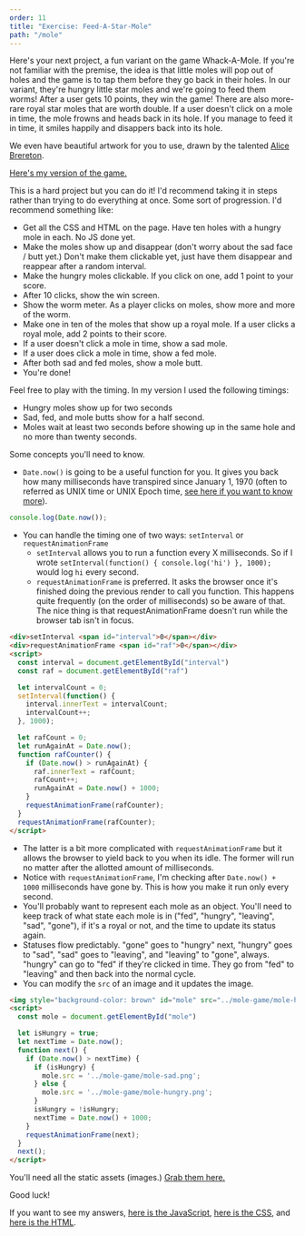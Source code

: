 ```yaml
---
order: 11
title: "Exercise: Feed-A-Star-Mole"
path: "/mole"
---
```


Here's your next project, a fun variant on the game Whack-A-Mole. If you're not familiar with the premise, the idea is that little moles will pop out of holes and the game is to tap them before they go back in their holes. In our variant, they're hungry little star moles and we're going to feed them worms! After a user gets 10 points, they win the game! There are also more-rare royal star moles that are worth double. If a user doesn't click on a mole in time, the mole frowns and heads back in its hole. If you manage to feed it in time, it smiles happily and disappers back into its hole.

We even have beautiful artwork for you to use, drawn by the talented [Alice Brereton][alice].

[Here's my version of the game.][mole]

This is a hard project but you can do it! I'd recommend taking it in steps rather than trying to do everything at once. Some sort of progression. I'd recommend something like:

- Get all the CSS and HTML on the page. Have ten holes with a hungry mole in each. No JS done yet.
- Make the moles show up and disappear (don't worry about the sad face / butt yet.) Don't make them clickable yet, just have them disappear and reappear after a random interval.
- Make the hungry moles clickable. If you click on one, add 1 point to your score.
- After 10 clicks, show the win screen.
- Show the worm meter. As a player clicks on moles, show more and more of the worm.
- Make one in ten of the moles that show up a royal mole. If a user clicks a royal mole, add 2 points to their score.
- If a user doesn't click a mole in time, show a sad mole.
- If a user does click a mole in time, show a fed mole.
- After both sad and fed moles, show a mole butt.
- You're done!

Feel free to play with the timing. In my version I used the following timings:

- Hungry moles show up for two seconds
- Sad, fed, and mole butts show for a half second.
- Moles wait at least two seconds before showing up in the same hole and no more than twenty seconds.

Some concepts you'll need to know.

- `Date.now()` is going to be a useful function for you. It gives you back how many milliseconds have transpired since January 1, 1970 (often to referred as UNIX time or UNIX Epoch time, [see here if you want to know more][epoch]).

```javascript
console.log(Date.now());
```

- You can handle the timing one of two ways: `setInterval` or `requestAnimationFrame`
  - `setInterval` allows you to run a function every X milliseconds. So if I wrote `setInterval(function() { console.log('hi') }, 1000);` would log `hi` every second.
  - `requestAnimationFrame` is preferred. It asks the browser once it's finished doing the previous render to call you function. This happens quite frequently (on the order of milliseconds) so be aware of that. The nice thing is that requestAnimationFrame doesn't run while the browser tab isn't in focus.

```html
<div>setInterval <span id="interval">0</span></div>
<div>requestAnimationFrame <span id="raf">0</span></div>
<script>
  const interval = document.getElementById("interval")
  const raf = document.getElementById("raf")

  let intervalCount = 0;
  setInterval(function() {
    interval.innerText = intervalCount;
    intervalCount++;
  }, 1000);

  let rafCount = 0;
  let runAgainAt = Date.now();
  function rafCounter() {
    if (Date.now() > runAgainAt) {
      raf.innerText = rafCount;
      rafCount++;
      runAgainAt = Date.now() + 1000;
    }
    requestAnimationFrame(rafCounter);
  }
  requestAnimationFrame(rafCounter);
</script>
```

- The latter is a bit more complicated with `requestAnimationFrame` but it allows the browser to yield back to you when its idle. The former will run no matter after the allotted amount of milliseconds.
- Notice with `requestAnimationFrame`, I'm checking after `Date.now() + 1000` milliseconds have gone by. This is how you make it run only every second.
- You'll probably want to represent each mole as an object. You'll need to keep track of what state each mole is in ("fed", "hungry", "leaving", "sad", "gone"), if it's a royal or not, and the time to update its status again.
- Statuses flow predictably. "gone" goes to "hungry" next, "hungry" goes to "sad", "sad" goes to "leaving", and "leaving" to "gone", always. "hungry" can go to "fed" if they're clicked in time. They go from "fed" to "leaving" and then back into the normal cycle.
- You can modify the `src` of an image and it updates the image.

```html
<img style="background-color: brown" id="mole" src="../mole-game/mole-hungry.png" />
<script>
  const mole = document.getElementById("mole")

  let isHungry = true;
  let nextTime = Date.now();
  function next() {
    if (Date.now() > nextTime) {
      if (isHungry) {
        mole.src = '../mole-game/mole-sad.png';
      } else {
        mole.src = '../mole-game/mole-hungry.png';
      }
      isHungry = !isHungry;
      nextTime = Date.now() + 1000;
    }
    requestAnimationFrame(next);
  }
  next();
</script>
```

You'll need all the static assets (images.) [Grab them here.][assets]

Good luck!

If you want to see my answers, [here is the JavaScript][js], [here is the CSS][css], and [here is the HTML][html].

[alice]: https://www.pickledalice.com/
[mole]: ../mole-game/mole.html
[epoch]: https://en.wikipedia.org/wiki/Unix_time
[assets]: ../mole.zip
[js]: https://github.com/btholt/bootcamp/blob/master/static/mole-game/mole.js
[css]: https://github.com/btholt/bootcamp/blob/master/static/mole-game/mole.css
[html]: https://github.com/btholt/bootcamp/blob/master/static/mole-game/mole.html
